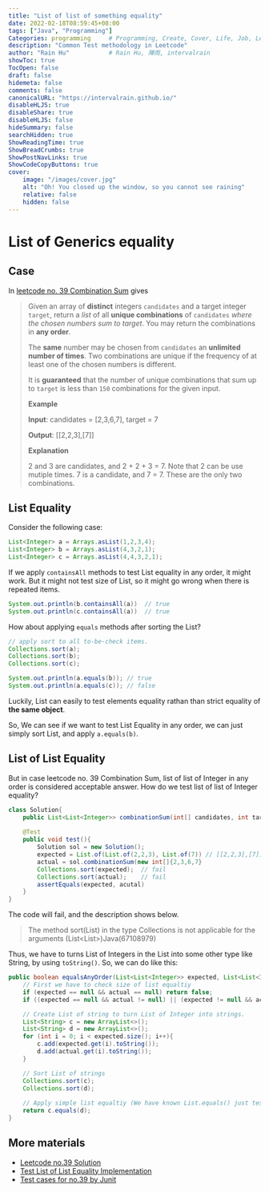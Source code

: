 ```yaml
---
title: "List of list of something equality"
date: 2022-02-18T08:59:45+08:00
tags: ["Java", "Programming"]
Categories: programming     # Programming, Create, Cover, Life, Job, Leetcode, Notes
description: "Common Test methodology in Leetcode"
author: "Rain Hu"           # Rain Hu, 陣雨, intervalrain
showToc: true
TocOpen: false
draft: false
hidemeta: false
comments: false
canonicalURL: "https://intervalrain.github.io/"
disableHLJS: true
disableShare: true
disableHLJS: false
hideSummary: false
searchHidden: true
ShowReadingTime: true
ShowBreadCrumbs: true
ShowPostNavLinks: true
ShowCodeCopyButtons: true
cover:
    image: "/images/cover.jpg"
    alt: "Oh! You closed up the window, so you cannot see raining"
    relative: false
    hidden: false
---
```

# List of Generics equality

## Case
In [leetcode no. 39 Combination Sum](https://leetcode.com/problems/combination-sum/) gives
> Given an array of **distinct** integers `candidates` and a target integer `target`, return a *list* of all **unique combinations** of `candidates` *where the chosen numbers sum to target*. You may return the combinations in **any order**.
> 
> The **same** number may be chosen from `candidates` an **unlimited number of times**. Two combinations are unique if the frequency of at least one of the chosen numbers is different.
>
> It is **guaranteed** that the number of unique combinations that sum up to `target` is less than `150` combinations for the given input.
> 
> **Example**
>
> **Input**: candidates = [2,3,6,7], target = 7
>
> **Output**: [[2,2,3],[7]]
>
> **Explanation**
>
> 2 and 3 are candidates, and 2 + 2 + 3 = 7. Note that 2 can be use mutiple times. 7 is a candidate, and 7 = 7. These are the only two combinations.


## List Equality
Consider the following case:
```Java
List<Integer> a = Arrays.asList(1,2,3,4);
List<Integer> b = Arrays.asList(4,3,2,1);
List<Integer> c = Arrays.asList(4,4,3,2,1);
```
If we apply `containsAll` methods to test List equality in any order, it might work. But it might not test size of List, so it might go wrong when there is repeated items.
```Java
System.out.println(b.containsAll(a))  // true
System.out.println(c.containsAll(a))  // true
```
How about applying `equals` methods after sorting the List?
```Java
// apply sort to all to-be-check items.
Collections.sort(a);
Collections.sort(b);
Collections.sort(c);

System.out.println(a.equals(b)); // true
System.out.println(a.equals(c)); // false
```
Luckily, List can easily to test elements equality rathan than strict equality of **the same object**.

So, We can see if we want to test List Equality in any order, we can just simply sort List, and apply `a.equals(b)`.
## List of List Equality
But in case leetcode no. 39 Combination Sum, list of list of Integer in any order is considered acceptable answer. How do we test list of list of Integer equality?
```Java
class Solution{
    public List<List<Integer>> combinationSum(int[] candidates, int target){..}
    
    @Test
    public void test(){
        Solution sol = new Solution();
        expected = List.of(List.of(2,2,3), List.of(7)) // [[2,2,3],[7]]
        actual = sol.combinationSum(new int[]{2,3,6,7}
        Collections.sort(expected);  // fail
        Collections.sort(actual);    // fail
        assertEquals(expected, acutal)
    }
}
```
The code will fail, and the description shows below.
> The method sort(List<T>) in the type Collections is not applicable for the arguments (List<List<Integer>>)Java(67108979)

Thus, we have to turns List of Integers in the List into some other type like String, by using `toString()`. So, we can do like this: 
```Java
public boolean equalsAnyOrder(List<List<Integer>> expected, List<List<Integer>> actual){
    // First we have to check size of list equaltiy
    if (expected == null && actual == null) return false;
    if ((expected == null && actual != null) || (expected != null && actual == null) || expected.size() != actual.size()) return false;

    // Create List of string to turn List of Integer into strings.
    List<String> c = new ArrayList<>();
    List<String> d = new ArrayList<>();
    for (int i = 0; i < expected.size(); i++){
        c.add(expected.get(i).toString());
        d.add(actual.get(i).toString());
    }

    // Sort List of strings
    Collections.sort(c);
    Collections.sort(d);
    
    // Apply simple list equaltiy (We have known List.equals() just test equality of elements in order.)
    return c.equals(d);
}

```

## More materials
+ [Leetcode no.39 Solution](https://github.com/intervalrain/leetcode/blob/master/src/main/java/com/rainhu/n39_CombinationSum.java)
+ [Test List of List Equality Implementation](https://github.com/intervalrain/leetcode/blob/master/src/main/java/com/rainhu/DioUtility/ListTest.java)
+ [Test cases for no.39 by Junit](https://github.com/intervalrain/leetcode/blob/master/src/test/java/com/rainhu/n39_CombinationSumTest.java)